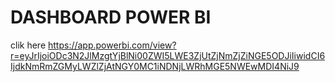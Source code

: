 # DASHBOARD POWER BI 
clik here
https://app.powerbi.com/view?r=eyJrIjoiODc3N2JlMzgtYjBlNi00ZWI5LWE3ZjUtZjNmZjZiNGE5ODJiIiwidCI6IjdkNmRmZGMyLWZlZjAtNGY0MC1iNDNjLWRhMGE5NWEwMDI4NiJ9
